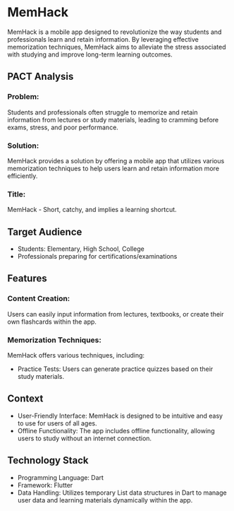# MemHack

MemHack is a mobile app designed to revolutionize the way students and professionals learn and retain information. By leveraging effective memorization techniques, MemHack aims to alleviate the stress associated with studying and improve long-term learning outcomes.

## PACT Analysis

### Problem:
Students and professionals often struggle to memorize and retain information from lectures or study materials, leading to cramming before exams, stress, and poor performance.

### Solution:
MemHack provides a solution by offering a mobile app that utilizes various memorization techniques to help users learn and retain information more efficiently.

### Title:
MemHack - Short, catchy, and implies a learning shortcut.

## Target Audience

- Students: Elementary, High School, College
- Professionals preparing for certifications/examinations

## Features

### Content Creation:
Users can easily input information from lectures, textbooks, or create their own flashcards within the app.

### Memorization Techniques:
MemHack offers various techniques, including:
- Practice Tests: Users can generate practice quizzes based on their study materials.

## Context

- User-Friendly Interface: MemHack is designed to be intuitive and easy to use for users of all ages.
- Offline Functionality: The app includes offline functionality, allowing users to study without an internet connection.

## Technology Stack

- Programming Language: Dart
- Framework: Flutter
- Data Handling: Utilizes temporary List<Map> data structures in Dart to manage user data and learning materials dynamically within the app.
